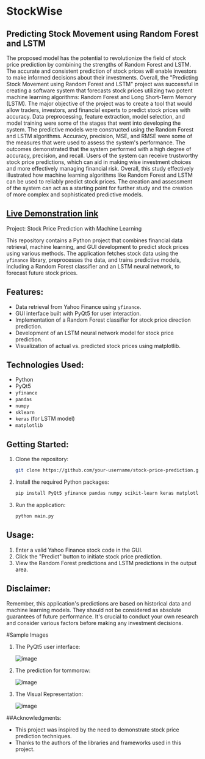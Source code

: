 # StockWise
## Predicting Stock Movement using Random Forest and LSTM

The proposed model has the potential to revolutionize the field of stock price prediction by combining the strengths of Random Forest and LSTM. The accurate and consistent prediction of stock prices will enable investors to make informed decisions about their investments.
Overall, the "Predicting Stock Movement using Random Forest and LSTM" project was successful in creating a software system that forecasts stock prices utilizing two potent machine learning algorithms: Random Forest and Long Short-Term Memory (LSTM). The major objective of the project was to create a tool that would allow traders, investors, and financial experts to predict stock prices with accuracy.
Data preprocessing, feature extraction, model selection, and model training were some of the stages that went into developing the system. The predictive models were constructed using the Random Forest and LSTM algorithms. Accuracy, precision, MSE, and RMSE were some of the measures that were used to assess the system's performance.
The outcomes demonstrated that the system performed with a high degree of accuracy, precision, and recall. Users of the system can receive trustworthy stock price predictions, which can aid in making wise investment choices and more effectively managing financial risk.
Overall, this study effectively illustrated how machine learning algorithms like Random Forest and LSTM can be used to reliably predict stock prices. The creation and assessment of the system can act as a starting point for further study and the creation of more complex and sophisticated predictive models.


## [Live Demonstration link](https://youtu.be/5_97PWqj-l0)


Project: Stock Price Prediction with Machine Learning

This repository contains a Python project that combines financial data retrieval, machine learning, and GUI development to predict stock prices using various methods. The application fetches stock data using the `yfinance` library, preprocesses the data, and trains predictive models, including a Random Forest classifier and an LSTM neural network, to forecast future stock prices.

## Features:

- Data retrieval from Yahoo Finance using `yfinance`.
- GUI interface built with PyQt5 for user interaction.
- Implementation of a Random Forest classifier for stock price direction prediction.
- Development of an LSTM neural network model for stock price prediction.
- Visualization of actual vs. predicted stock prices using matplotlib.

## Technologies Used:

- Python
- PyQt5
- `yfinance`
- `pandas`
- `numpy`
- `sklearn`
- `keras` (for LSTM model)
- `matplotlib`

## Getting Started:

1. Clone the repository:
   ```bash
   git clone https://github.com/your-username/stock-price-prediction.git
   ```

2. Install the required Python packages:
   ```bash
   pip install PyQt5 yfinance pandas numpy scikit-learn keras matplotlib
   ```

3. Run the application:
   ```bash
   python main.py
   ```

## Usage:

1. Enter a valid Yahoo Finance stock code in the GUI.
2. Click the "Predict" button to initiate stock price prediction.
3. View the Random Forest predictions and LSTM predictions in the output area.

## Disclaimer:

Remember, this application's predictions are based on historical data and machine learning models. They should not be considered as absolute guarantees of future performance. It's crucial to conduct your own research and consider various factors before making any investment decisions.

#Sample Images

1. The PyQt5 user interface:

   ![image](https://github.com/Lucifer1811/StockWise/assets/98603982/70975396-ef52-4a9d-8c1a-e61395b59b5f)

2. The prediction for tommorow:
   
   ![image](https://github.com/Lucifer1811/StockWise/assets/98603982/3fcf6286-cdf4-4e70-afc7-c1d08e020cd7)

3. The Visual Representation:

   ![image](https://github.com/Lucifer1811/StockWise/assets/98603982/7f9a80d6-900c-4a1b-916d-98dd21275752)


##Acknowledgments:

- This project was inspired by the need to demonstrate stock price prediction techniques.
- Thanks to the authors of the libraries and frameworks used in this project.
